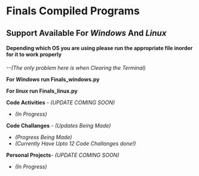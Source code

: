 # **Finals Compiled Programs**

## Support Available For _Windows_ And _Linux_

#### Depending which OS you are using please run the appropriate file inorder for it to work properly 

_--(The only problem here is when Clearing the Terminal)_

**For _Windows_ run Finals_windows.py**

**For _linux_ run Finals_linux.py**

**Code Activities** - _(UPDATE COMING SOON)_
   - _(In Progress)_

**Code Challanges** - _(Updates Being Made)_
   - _(Progress Being Made)_
   - _(Currently Have Upto 12 Code Challanges done!)_

**Personal Projects**- _(UPDATE COMING SOON)_
   - _(In Progress)_